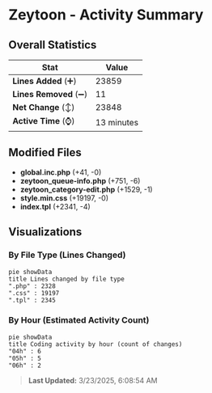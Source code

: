# Zeytoon - Activity Summary 

## Overall Statistics

| Stat                   | Value                                                             |
| ---------------------- | ----------------------------------------------------------------- |
| **Lines Added** (➕)   | 23859                                          |
| **Lines Removed** (➖) | 11                                        |
| **Net Change** (↕)    | 23848                |
| **Active Time** (⌚)   | 13 minutes |


## Modified Files
- **global.inc.php** (+41, -0)
- **zeytoon_queue-info.php** (+751, -6)
- **zeytoon_category-edit.php** (+1529, -1)
- **style.min.css** (+19197, -0)
- **index.tpl** (+2341, -4)

## Visualizations

### By File Type (Lines Changed)

```mermaid
pie showData
title Lines changed by file type
".php" : 2328
".css" : 19197
".tpl" : 2345
```

### By Hour (Estimated Activity Count)

```mermaid
pie showData
title Coding activity by hour (count of changes)
"04h" : 6
"05h" : 5
"06h" : 2
```


> **Last Updated:** 3/23/2025, 6:08:54 AM